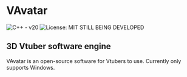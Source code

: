 # VAvatar
![C++ - v20](https://img.shields.io/badge/C++-v20-green?logo=Cplusplus)
![License: MIT](https://img.shields.io/badge/License-MIT-green.svg)
<space>
STILL BEING DEVELOPED

## 3D Vtuber software engine
VAvatar is an open-source software for Vtubers to use.
Currently only supports Windows.
